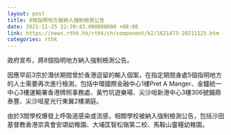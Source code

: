 ```yaml
---
layout: post
title: 8個指明地方被納入強制檢測公告
date: 2021-11-25 22:39:43.000000000 +08:00
link: https://news.rthk.hk/rthk/ch/component/k2/1621473-20211125.htm
categories: rthk
---
```


政府宣布，將8個指明地方納入強制檢測公告。

因應早前3宗於潛伏期間曾於香港逗留的輸入個案，在指定期間身處5個指明地方的人士需要再次進行檢測，包括中環國際金融中心1樓Pret A Manger、金鐘統一中心3樓運輸署香港牌照事務處、黃竹坑遊樂場、尖沙咀新港中心3樓306號鋪鼎泰豐、尖沙咀星光行東翼2樓潮庭。

由於3間學校爆發上呼吸道感染或流感，相關學校被納入強制檢測公告，包括沙田基督教香港崇真會安頌幼稚園、大埔匡智松嶺第二校、馬鞍山靈糧幼稚園。
